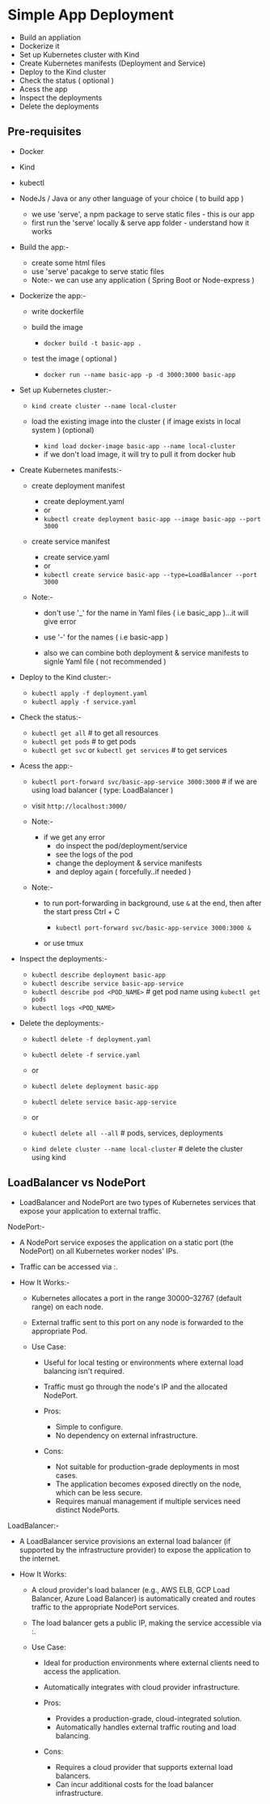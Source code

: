 # Simple App Deployment
- Build an appliation
- Dockerize it
- Set up Kubernetes cluster with Kind
- Create Kubernetes manifests (Deployment and Service)
- Deploy to the Kind cluster
- Check the status ( optional )
- Acess the app
- Inspect the deployments
- Delete the deployments

## Pre-requisites
- Docker
- Kind
- kubectl
- NodeJs / Java or any other language of your choice ( to build app )
   - we use 'serve', a npm package to serve static files - this is our app
   - first run the 'serve' locally & serve app folder - understand how it works
   

- Build the app:-
  - create some html files
  - use 'serve' pacakge to serve static files
  - Note:- we can use any application ( Spring Boot or Node-express )


- Dockerize the app:-
  - write dockerfile
  - build the image
     - `docker build -t basic-app .`

  - test the image ( optional )
     - `docker run --name basic-app -p -d 3000:3000 basic-app`


- Set up Kubernetes cluster:-
  - `kind create cluster --name local-cluster`

  - load the existing image into the cluster ( if image exists in local system ) (optional)
     - `kind load docker-image basic-app --name local-cluster`
     - if we don't load image, it will try to pull it from docker hub


- Create Kubernetes manifests:-
  - create deployment manifest
      - create deployment.yaml
      - or
      - `kubectl create deployment basic-app --image basic-app --port 3000`

  - create service manifest
      - create service.yaml
      - or
      - `kubectl create service basic-app --type=LoadBalancer --port 3000`

  - Note:- 
     - don't use '_' for the name in Yaml files ( i.e basic_app )...it will give error
     - use '-' for the names ( i.e basic-app )

     - also we can combine both deployment & service manifests to signle Yaml file ( not recommended )


- Deploy to the Kind cluster:-
  - `kubectl apply -f deployment.yaml`
  - `kubectl apply -f service.yaml`

- Check the status:-
  - `kubectl get all`  # to get all resources
  - `kubectl get pods` # to get pods
  - `kubectl get svc` or `kubectl get services`  # to get services


- Acess the app:-
  - `kubectl port-forward svc/basic-app-service 3000:3000`  # if we are using load balancer ( type: LoadBalancer )
  - visit `http://localhost:3000/`

  - Note:- 
    - if we get any error 
       - do inspect the pod/deployment/service
       - see the logs of the pod
       - change the deployment & service manifests
       - and deploy again ( forcefully..if needed )


  - Note:- 
    - to run port-forwarding in background, use `&` at the end, then after the start press Ctrl + C
      - `kubectl port-forward svc/basic-app-service 3000:3000 &`

    - or use tmux



- Inspect the deployments:-
  - `kubectl describe deployment basic-app`
  - `kubectl describe service basic-app-service`
  - `kubectl describe pod <POD_NAME>`   # get pod name using `kubectl get pods`
  - `kubectl logs <POD_NAME>`

- Delete the deployments:-
  - `kubectl delete -f deployment.yaml`
  - `kubectl delete -f service.yaml`
  - or
  - `kubectl delete deployment basic-app`
  - `kubectl delete service basic-app-service`

  - or
  - `kubectl delete all --all` # pods, services, deployments
  - `kind delete cluster --name local-cluster`  # delete the cluster using kind





## LoadBalancer vs NodePort
  - LoadBalancer and NodePort are two types of Kubernetes services that expose your application to external traffic.

NodePort:- 
 - A NodePort service exposes the application on a static port (the NodePort) on all Kubernetes worker nodes' IPs. 
 - Traffic can be accessed via <NodeIP>:<NodePort>.

 - How It Works:-

   - Kubernetes allocates a port in the range 30000–32767 (default range) on each node.
   - External traffic sent to this port on any node is forwarded to the appropriate Pod.
   - Use Case:

      - Useful for local testing or environments where external load balancing isn't required.
      - Traffic must go through the node's IP and the allocated NodePort.

      - Pros:

        - Simple to configure.
        - No dependency on external infrastructure.

      - Cons:

        - Not suitable for production-grade deployments in most cases.
        - The application becomes exposed directly on the node, which can be less secure.
        - Requires manual management if multiple services need distinct NodePorts.


LoadBalancer:-
  - A LoadBalancer service provisions an external load balancer (if supported by the infrastructure provider) to expose the application to the internet.

  - How It Works:

    - A cloud provider's load balancer (e.g., AWS ELB, GCP Load Balancer, Azure Load Balancer) is automatically created and routes traffic to the appropriate NodePort services.
    - The load balancer gets a public IP, making the service accessible via <LoadBalancerIP>:<ServicePort>.
    - Use Case:

      - Ideal for production environments where external clients need to access the application.
      - Automatically integrates with cloud provider infrastructure.
      - Pros:

        - Provides a production-grade, cloud-integrated solution.
        - Automatically handles external traffic routing and load balancing.
      - Cons:

        - Requires a cloud provider that supports external load balancers.
        - Can incur additional costs for the load balancer infrastructure.


